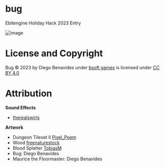 # bug
Ebitengine Holiday Hack 2023 Entry

![image](https://github.com/ieGod/bug/assets/233372/7accf93f-e414-4dd9-8a3e-581d453881ef)


# License and Copyright
Bug © 2023 by Diego Benavides under [bsoft games](https://www.bsoftgames.com) is licensed under [CC BY 4.0](https://creativecommons.org/licenses/by/4.0/?ref=chooser-v1)


# Attribution
**Sound Effects**
* [therealswirls](https://itch.io/profile/therealswirls)

**Artwork**
* Dungeon Tileset II [Pixel_Poem](https://pixel-poem.itch.io/dungeon-assetpuck)
* Wood [freenaturestock](https://pixabay.com/users/freenaturestock-1332160/)
* Blood Splatter [TobiasM](https://opengameart.org/content/blood-splat)
* Bug: Diego Benavides
* Maurice the Floormaster: Diego Benavides